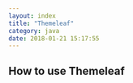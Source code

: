 ```yaml
---
layout: index
title: "Themeleaf"
category: java
date: 2018-01-21 15:17:55
---
```


## How to use Themeleaf